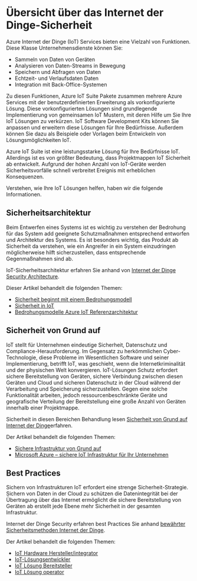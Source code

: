 <properties
   pageTitle="Übersicht über das Internet der Dinge-Sicherheit | Microsoft Azure"
   description=" Azure Internet der Dinge (IoT) Services bieten eine Vielzahl von Funktionen. Dieser Artikel hilft Ihnen zu verstehen, wie Ihre IoT Lösungen in Azure. "
   services="security"
   documentationCenter="na"
   authors="TomShinder"
   manager="MBaldwin"
   editor="TomSh"/>

<tags
   ms.service="security"
   ms.devlang="na"
   ms.topic="article"
   ms.tgt_pltfrm="na"
   ms.workload="na"
   ms.date="08/09/2016"
   ms.author="terrylan"/>

# <a name="internet-of-things-security-overview"></a>Übersicht über das Internet der Dinge-Sicherheit

Azure Internet der Dinge (IoT) Services bieten eine Vielzahl von Funktionen. Diese Klasse Unternehmensdienste können Sie:

- Sammeln von Daten von Geräten
- Analysieren von Daten-Streams in Bewegung
- Speichern und Abfragen von Daten
- Echtzeit- und Verlaufsdaten Daten
- Integration mit Back-Office-Systemen

Zu diesen Funktionen, Azure IoT Suite Pakete zusammen mehrere Azure Services mit der benutzerdefinierten Erweiterung als vorkonfigurierte Lösung. Diese vorkonfigurierten Lösungen sind grundlegende Implementierung von gemeinsamen IoT Mustern, mit deren Hilfe um Sie Ihre IoT Lösungen zu verkürzen. IoT Software Development Kits können Sie anpassen und erweitern diese Lösungen für Ihre Bedürfnisse. Außerdem können Sie dazu als Beispiele oder Vorlagen beim Entwickeln von Lösungsmöglichkeiten IoT.

Azure IoT Suite ist eine leistungsstarke Lösung für Ihre Bedürfnisse IoT. Allerdings ist es von größter Bedeutung, dass Projektmappen IoT Sicherheit ab entwickelt. Aufgrund der hohen Anzahl von IoT-Geräte werden Sicherheitsvorfälle schnell verbreitet Ereignis mit erheblichen Konsequenzen.

Verstehen, wie Ihre IoT Lösungen helfen, haben wir die folgende Informationen.

## <a name="security-architecture"></a>Sicherheitsarchitektur

Beim Entwerfen eines Systems ist es wichtig zu verstehen der Bedrohung für das System add geeignete Schutzmaßnahmen entsprechend entworfen und Architektur des Systems. Es ist besonders wichtig, das Produkt ab Sicherheit da verstehen, wie ein Angreifer in ein System einzudringen möglicherweise hilft sicherzustellen, dass entsprechende Gegenmaßnahmen sind ab.

IoT-Sicherheitsarchitektur erfahren Sie anhand von [Internet der Dinge Security Architecture](../iot-suite/iot-security-architecture.md).

Dieser Artikel behandelt die folgenden Themen:

- [Sicherheit beginnt mit einem Bedrohungsmodell](../iot-suite/iot-security-architecture.md#security-starts-with-a-threat-model)
- [Sicherheit in IoT](../iot-suite/iot-security-architecture.md#security-in-iot)
- [Bedrohungsmodelle Azure IoT Referenzarchitektur](../iot-suite/iot-security-architecture.md#threat-modeling-the-azure-iot-reference-architecture)

## <a name="security-from-the-ground-up"></a>Sicherheit von Grund auf

IoT stellt für Unternehmen eindeutige Sicherheit, Datenschutz und Compliance-Herausforderung. Im Gegensatz zu herkömmlichen Cyber-Technologie, diese Probleme im Wesentlichen Software und seiner Implementierung, betrifft IoT, was geschieht, wenn die Internetkriminalität und der physischen Welt konvergieren. IoT-Lösungen Schutz erfordert sichere Bereitstellung von Geräten, sichere Verbindung zwischen diesen Geräten und Cloud und sicheren Datenschutz in der Cloud während der Verarbeitung und Speicherung sicherzustellen. Gegen eine solche Funktionalität arbeiten, jedoch ressourcenbeschränkte Geräte und geografische Verteilung der Bereitstellung eine große Anzahl von Geräten innerhalb einer Projektmappe.

Sicherheit in diesen Bereichen Behandlung lesen [Sicherheit von Grund auf Internet der Dinge](../iot-suite/securing-iot-ground-up.md)erfahren.

Der Artikel behandelt die folgenden Themen:

- [Sichere Infrastruktur von Grund auf](../iot-suite/securing-iot-ground-up.md#secure-infrastructure-from-the-ground-up)
- [Microsoft Azure – sichere IoT Infrastruktur für Ihr Unternehmen](../iot-suite/securing-iot-ground-up.md#microsoft-azure---secure-iot-infrastructure-for-your-business)

## <a name="best-practices"></a>Best Practices

Sichern von Infrastrukturen IoT erfordert eine strenge Sicherheit-Strategie. Sichern von Daten in der Cloud zu schützen die Datenintegrität bei der Übertragung über das Internet ermöglicht die sichere Bereitstellung von Geräten ab erstellt jede Ebene mehr Sicherheit in der gesamten Infrastruktur.

Internet der Dinge Security erfahren best Practices Sie anhand [bewährter Sicherheitsmethoden Internet der Dinge](../iot-suite/iot-security-best-practices.md).

Der Artikel behandelt die folgenden Themen:

- [IoT Hardware Hersteller/integrator](../iot-suite/iot-security-best-practices.md#iot-hardware-manufacturerintegrator)
- [IoT-Lösungsentwickler](../iot-suite/iot-security-best-practices.md#iot-solution-developer)
- [IoT Lösung Bereitsteller](../iot-suite/iot-security-best-practices.md#iot-solution-deployer)
- [IoT Lösung operator](../iot-suite/iot-security-best-practices.md#iot-solution-operator)
